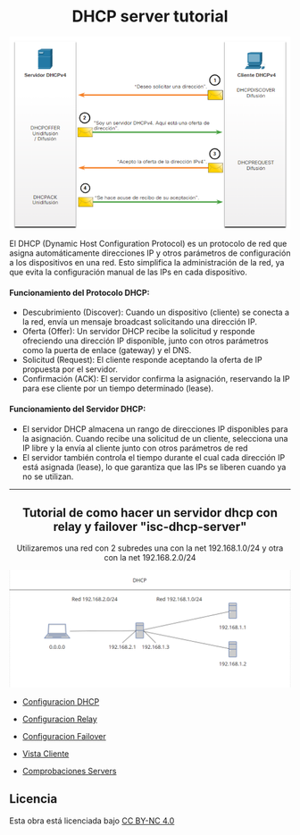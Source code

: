 <h1 align="center"> DHCP server tutorial</h1>

<div align="center">
<img src="img/funcionamiento.png">
</div>

El DHCP (Dynamic Host Configuration Protocol) es un protocolo de red que asigna automáticamente direcciones IP y otros parámetros de configuración a los dispositivos en una red. Esto simplifica la administración de la red, ya que evita la configuración manual de las IPs en cada dispositivo.

#### Funcionamiento del Protocolo DHCP:
- Descubrimiento (Discover): Cuando un dispositivo (cliente) se conecta a la red, envía un mensaje broadcast solicitando una dirección IP.
- Oferta (Offer): Un servidor DHCP recibe la solicitud y responde ofreciendo una dirección IP disponible, junto con otros parámetros como la puerta de enlace (gateway) y el DNS.
- Solicitud (Request): El cliente responde aceptando la oferta de IP propuesta por el servidor.
- Confirmación (ACK): El servidor confirma la asignación, reservando la IP para ese cliente por un tiempo determinado (lease).
#### Funcionamiento del Servidor DHCP:
- El servidor DHCP almacena un rango de direcciones IP disponibles para la asignación. Cuando recibe una solicitud de un cliente, selecciona una IP libre y la envía al cliente junto con otros parámetros de red
- El servidor también controla el tiempo durante el cual cada dirección IP está asignada (lease), lo que garantiza que las IPs se liberen cuando ya no se utilizan.

----------------------------------------------------------------------------------------------------------

<div align="center">
<h2>Tutorial de como hacer un servidor dhcp con relay y failover "isc-dhcp-server"</h2>

Utilizaremos una red con 2 subredes una con la net 192.168.1.0/24 y otra con la net 192.168.2.0/24
</div>

![topologiaRed](img/esquema_de_red.png)

- [Configuracion DHCP](doc/configuracion-dhcp.md)

- [Configuracion Relay](doc/configuracion-relay.md)

- [Configuracion Failover](doc/configuracion-failover.md)

- [Vista Cliente](doc/comprobacion-cliente.md)

- [Comprobaciones Servers](dec/comprobacion-servers)

## Licencia
<p xmlns:cc="http://creativecommons.org/ns#" >Esta obra está licenciada bajo <a href="https://creativecommons.org/licenses/by-nc/4.0/?ref=chooser-v1" target="_blank" rel="license noopener noreferrer" style="display:inline-block;">CC BY-NC 4.0<img style="height:22px!important;margin-left:3px;vertical-align:text-bottom;" src="https://mirrors.creativecommons.org/presskit/icons/cc.svg?ref=chooser-v1" alt=""><img style="height:22px!important;margin-left:3px;vertical-align:text-bottom;" <img style="altura: 22px!important;margin-left:3px;vertical-align:text-bottom;" src="https://mirrors.creativecommons.org/presskit/icons/nc.svg?ref=chooser-v1" alt=""><img style="altura: 22px!important;margin-left:3px;vertical-align:text-bottom;" src="https://mirrors.creativecommons.org/presskit/icons/nc.svg?ref=chooser-v1" alt=""></a></p>
